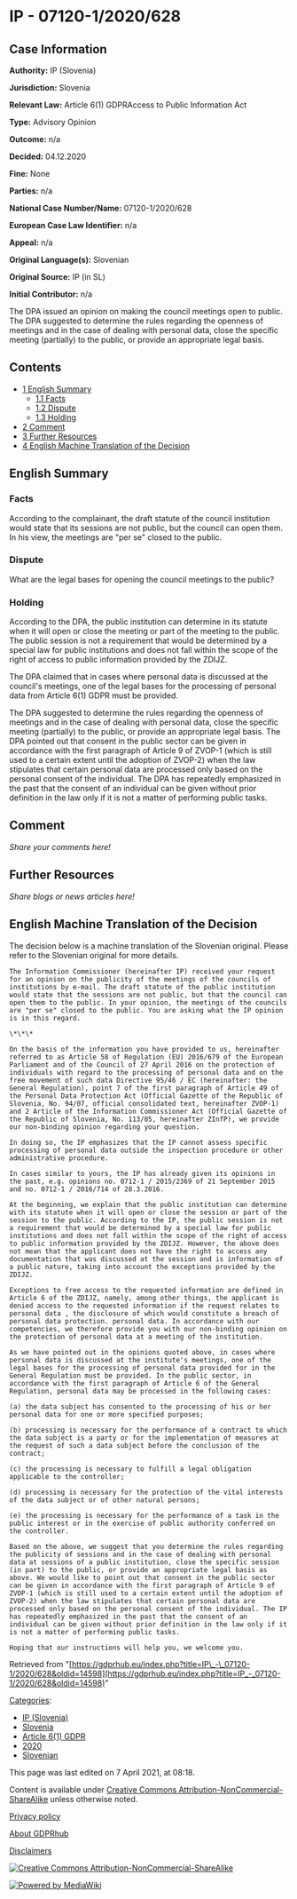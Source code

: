 # IP - 07120-1/2020/628

## Case Information

**Authority:** IP (Slovenia)

**Jurisdiction:** Slovenia

**Relevant Law:** Article 6(1) GDPRAccess to Public Information Act

**Type:** Advisory Opinion

**Outcome:** n/a

**Decided:** 04.12.2020

**Fine:** None

**Parties:** n/a

**National Case Number/Name:** 07120-1/2020/628

**European Case Law Identifier:** n/a

**Appeal:** n/a

**Original Language(s):** Slovenian

**Original Source:** IP (in SL)

**Initial Contributor:** n/a

The DPA issued an opinion on making the council meetings open to public. The DPA suggested to determine the rules regarding the openness of meetings and in the case of dealing with personal data, close the specific meeting (partially) to the public, or provide an appropriate legal basis.

## Contents

*   [1 English Summary](#English_Summary)
    *   [1.1 Facts](#Facts)
    *   [1.2 Dispute](#Dispute)
    *   [1.3 Holding](#Holding)
*   [2 Comment](#Comment)
*   [3 Further Resources](#Further_Resources)
*   [4 English Machine Translation of the Decision](#English_Machine_Translation_of_the_Decision)

## English Summary

### Facts

According to the complainant, the draft statute of the council institution would state that its sessions are not public, but the council can open them. In his view, the meetings are "per se" closed to the public.

### Dispute

What are the legal bases for opening the council meetings to the public?

### Holding

According to the DPA, the public institution can determine in its statute when it will open or close the meeting or part of the meeting to the public. The public session is not a requirement that would be determined by a special law for public institutions and does not fall within the scope of the right of access to public information provided by the ZDIJZ.

The DPA claimed that in cases where personal data is discussed at the council's meetings, one of the legal bases for the processing of personal data from Article 6(1) GDPR must be provided.

The DPA suggested to determine the rules regarding the openness of meetings and in the case of dealing with personal data, close the specific meeting (partially) to the public, or provide an appropriate legal basis. The DPA pointed out that consent in the public sector can be given in accordance with the first paragraph of Article 9 of ZVOP-1 (which is still used to a certain extent until the adoption of ZVOP-2) when the law stipulates that certain personal data are processed only based on the personal consent of the individual. The DPA has repeatedly emphasized in the past that the consent of an individual can be given without prior definition in the law only if it is not a matter of performing public tasks.

## Comment

_Share your comments here!_

## Further Resources

_Share blogs or news articles here!_

## English Machine Translation of the Decision

The decision below is a machine translation of the Slovenian original. Please refer to the Slovenian original for more details.

```
The Information Commissioner (hereinafter IP) received your request for an opinion on the publicity of the meetings of the councils of institutions by e-mail. The draft statute of the public institution would state that the sessions are not public, but that the council can open them to the public. In your opinion, the meetings of the councils are "per se" closed to the public. You are asking what the IP opinion is in this regard.

\*\*\*

On the basis of the information you have provided to us, hereinafter referred to as Article 58 of Regulation (EU) 2016/679 of the European Parliament and of the Council of 27 April 2016 on the protection of individuals with regard to the processing of personal data and on the free movement of such data Directive 95/46 / EC (hereinafter: the General Regulation), point 7 of the first paragraph of Article 49 of the Personal Data Protection Act (Official Gazette of the Republic of Slovenia, No. 94/07, official consolidated text, hereinafter ZVOP-1) and 2 Article of the Information Commissioner Act (Official Gazette of the Republic of Slovenia, No. 113/05, hereinafter ZInfP), we provide our non-binding opinion regarding your question.

In doing so, the IP emphasizes that the IP cannot assess specific processing of personal data outside the inspection procedure or other administrative procedure.

In cases similar to yours, the IP has already given its opinions in the past, e.g. opinions no. 0712-1 / 2015/2369 of 21 September 2015 and no. 0712-1 / 2016/714 of 28.3.2016.

At the beginning, we explain that the public institution can determine with its statute when it will open or close the session or part of the session to the public. According to the IP, the public session is not a requirement that would be determined by a special law for public institutions and does not fall within the scope of the right of access to public information provided by the ZDIJZ. However, the above does not mean that the applicant does not have the right to access any documentation that was discussed at the session and is information of a public nature, taking into account the exceptions provided by the ZDIJZ.

Exceptions to free access to the requested information are defined in Article 6 of the ZDIJZ, namely, among other things, the applicant is denied access to the requested information if the request relates to personal data , the disclosure of which would constitute a breach of personal data protection. personal data. In accordance with our competencies, we therefore provide you with our non-binding opinion on the protection of personal data at a meeting of the institution.

As we have pointed out in the opinions quoted above, in cases where personal data is discussed at the institute's meetings, one of the legal bases for the processing of personal data provided for in the General Regulation must be provided. In the public sector, in accordance with the first paragraph of Article 6 of the General Regulation, personal data may be processed in the following cases:

(a) the data subject has consented to the processing of his or her personal data for one or more specified purposes;

(b) processing is necessary for the performance of a contract to which the data subject is a party or for the implementation of measures at the request of such a data subject before the conclusion of the contract;

(c) the processing is necessary to fulfill a legal obligation applicable to the controller;

(d) processing is necessary for the protection of the vital interests of the data subject or of other natural persons;

(e) the processing is necessary for the performance of a task in the public interest or in the exercise of public authority conferred on the controller.

Based on the above, we suggest that you determine the rules regarding the publicity of sessions and in the case of dealing with personal data at sessions of a public institution, close the specific session (in part) to the public, or provide an appropriate legal basis as above. We would like to point out that consent in the public sector can be given in accordance with the first paragraph of Article 9 of ZVOP-1 (which is still used to a certain extent until the adoption of ZVOP-2) when the law stipulates that certain personal data are processed only based on the personal consent of the individual. The IP has repeatedly emphasized in the past that the consent of an individual can be given without prior definition in the law only if it is not a matter of performing public tasks.

Hoping that our instructions will help you, we welcome you.

```

Retrieved from "[https://gdprhub.eu/index.php?title=IP\_-\_07120-1/2020/628&oldid=14598](https://gdprhub.eu/index.php?title=IP_-_07120-1/2020/628&oldid=14598)"

[Categories](/index.php?title=Special:Categories "Special:Categories"):

*   [IP (Slovenia)](/index.php?title=Category:IP_\(Slovenia\) "Category:IP (Slovenia)")
*   [Slovenia](/index.php?title=Category:Slovenia "Category:Slovenia")
*   [Article 6(1) GDPR](/index.php?title=Category:Article_6\(1\)_GDPR "Category:Article 6(1) GDPR")
*   [2020](/index.php?title=Category:2020 "Category:2020")
*   [Slovenian](/index.php?title=Category:Slovenian "Category:Slovenian")

This page was last edited on 7 April 2021, at 08:18.

Content is available under [Creative Commons Attribution-NonCommercial-ShareAlike](https://creativecommons.org/licenses/by-nc-sa/4.0/) unless otherwise noted.

[Privacy policy](/index.php?title=GDPRhub:Privacy_policy)

[About GDPRhub](/index.php?title=GDPRhub:About)

[Disclaimers](/index.php?title=GDPRhub:General_disclaimer)

[![Creative Commons Attribution-NonCommercial-ShareAlike](/resources/assets/licenses/cc-by-nc-sa.png)](https://creativecommons.org/licenses/by-nc-sa/4.0/)

[![Powered by MediaWiki](/resources/assets/poweredby_mediawiki_88x31.png)](https://www.mediawiki.org/)